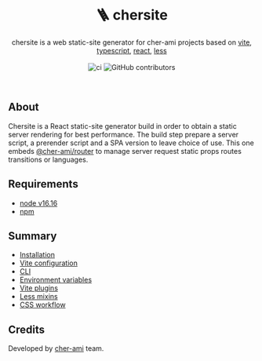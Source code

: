 <h1 align="center" style="text-align:center">🪜 chersite</h1>

<p align="center">
chersite is a web static-site generator for cher-ami projects based on 
<a href="https://vitejs.dev/">vite</a>, 
<a href="https://www.typescriptlang.org">typescript</a>,
<a href="https://reactjs.org">react</a>,
<a href="https://lesscss.org">less</a>

<br/>
<br/>
<img alt="ci" src="https://github.com/cher-ami/chersite/actions/workflows/ci.yml/badge.svg">
<img alt="GitHub contributors" src="https://img.shields.io/github/contributors/cher-ami/chersite">
</p>

<br/>

## About

Chersite is a React static-site generator build in order to obtain a static server rendering for best performance.
The build step prepare a server script, a prerender script and a SPA version to leave choice of use.
This one embeds [@cher-ami/router](https://github.com/cher-ami/router) to manage server request static props routes transitions or languages.

## Requirements

- [node v16.16](https://nodejs.org/en)
- [npm](https://www.npmjs.com/)

## Summary

- [Installation](./docs/01.installation.md)
- [Vite configuration](./docs/02.vite-configuration.md)
- [CLI](./docs/04.cli.md)
- [Environment variables](./docs/05.environment-variables.md)
- [Vite plugins](./docs/06.vite-plugins.md)
- [Less mixins](./docs/08.less-mixins.md)
- [CSS workflow](./docs/07.css-workflow.md)

## Credits

Developed by [cher-ami](https://github.com/cher-ami) team.
